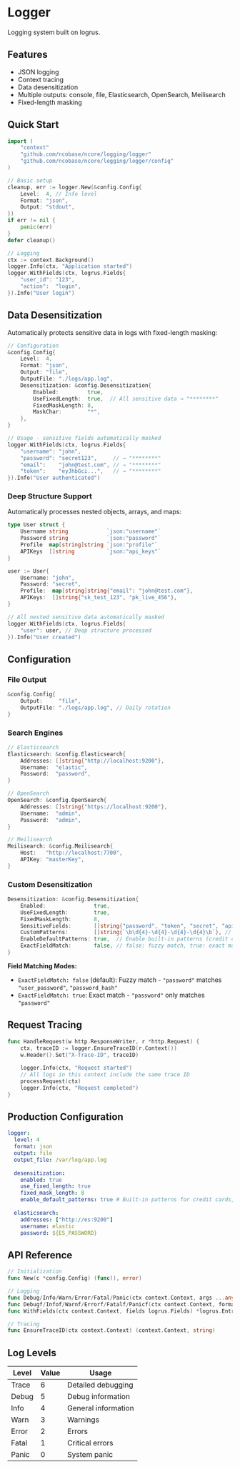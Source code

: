 # Logger

Logging system built on logrus.

## Features

- JSON logging
- Context tracing
- Data desensitization
- Multiple outputs: console, file, Elasticsearch, OpenSearch, Meilisearch
- Fixed-length masking

## Quick Start

```go
import (
    "context"
    "github.com/ncobase/ncore/logging/logger"
    "github.com/ncobase/ncore/logging/logger/config"
)

// Basic setup
cleanup, err := logger.New(&config.Config{
    Level:  4, // Info level
    Format: "json",
    Output: "stdout",
})
if err != nil {
    panic(err)
}
defer cleanup()

// Logging
ctx := context.Background()
logger.Info(ctx, "Application started")
logger.WithFields(ctx, logrus.Fields{
    "user_id": "123",
    "action":  "login",
}).Info("User login")
```

## Data Desensitization

Automatically protects sensitive data in logs with fixed-length masking:

```go
// Configuration
&config.Config{
    Level:  4,
    Format: "json",
    Output: "file",
    OutputFile: "./logs/app.log",
    Desensitization: &config.Desensitization{
        Enabled:         true,
        UseFixedLength:  true,  // All sensitive data → "********"
        FixedMaskLength: 8,
        MaskChar:        "*",
    },
}

// Usage - sensitive fields automatically masked
logger.WithFields(ctx, logrus.Fields{
    "username": "john",
    "password": "secret123",     // → "********"
    "email":    "john@test.com", // → "********"
    "token":    "eyJhbGci...",   // → "********"
}).Info("User authenticated")
```

### Deep Structure Support

Automatically processes nested objects, arrays, and maps:

```go
type User struct {
    Username string            `json:"username"`
    Password string            `json:"password"`
    Profile  map[string]string `json:"profile"`
    APIKeys  []string          `json:"api_keys"`
}

user := User{
    Username: "john",
    Password: "secret",
    Profile:  map[string]string{"email": "john@test.com"},
    APIKeys:  []string{"sk_test_123", "pk_live_456"},
}

// All nested sensitive data automatically masked
logger.WithFields(ctx, logrus.Fields{
    "user": user, // Deep structure processed
}).Info("User created")
```

## Configuration

### File Output

```go
&config.Config{
    Output:     "file",
    OutputFile: "./logs/app.log", // Daily rotation
}
```

### Search Engines

```go
// Elasticsearch
Elasticsearch: &config.Elasticsearch{
    Addresses: []string{"http://localhost:9200"},
    Username:  "elastic",
    Password:  "password",
}

// OpenSearch  
OpenSearch: &config.OpenSearch{
    Addresses: []string{"https://localhost:9200"},
    Username:  "admin",
    Password:  "admin",
}

// Meilisearch
Meilisearch: &config.Meilisearch{
    Host:   "http://localhost:7700",
    APIKey: "masterKey",
}
```

### Custom Desensitization

```go
Desensitization: &config.Desensitization{
    Enabled:               true,
    UseFixedLength:        true,
    FixedMaskLength:       8,
    SensitiveFields:       []string{"password", "token", "secret", "api_key"},
    CustomPatterns:        []string{`\b\d{4}-\d{4}-\d{4}-\d{4}\b`}, // Credit cards
    EnableDefaultPatterns: true,  // Enable built-in patterns (credit cards, emails, etc.)
    ExactFieldMatch:       false, // false: fuzzy match, true: exact match
}
```

**Field Matching Modes:**

- `ExactFieldMatch: false` (default): Fuzzy match - `"password"` matches `"user_password"`, `"password_hash"`
- `ExactFieldMatch: true`: Exact match - `"password"` only matches `"password"`

## Request Tracing

```go
func HandleRequest(w http.ResponseWriter, r *http.Request) {
    ctx, traceID := logger.EnsureTraceID(r.Context())
    w.Header().Set("X-Trace-ID", traceID)
    
    logger.Info(ctx, "Request started")
    // All logs in this context include the same trace ID
    processRequest(ctx)
    logger.Info(ctx, "Request completed")
}
```

## Production Configuration

```yaml
logger:
  level: 4
  format: json
  output: file
  output_file: /var/log/app.log
  
  desensitization:
    enabled: true
    use_fixed_length: true
    fixed_mask_length: 8
    enable_default_patterns: true # Built-in patterns for credit cards, emails, etc.
    
  elasticsearch:
    addresses: ["http://es:9200"]
    username: elastic
    password: ${ES_PASSWORD}
```

## API Reference

```go
// Initialization
func New(c *config.Config) (func(), error)

// Logging
func Debug/Info/Warn/Error/Fatal/Panic(ctx context.Context, args ...any)
func Debugf/Infof/Warnf/Errorf/Fatalf/Panicf(ctx context.Context, format string, args ...any)
func WithFields(ctx context.Context, fields logrus.Fields) *logrus.Entry

// Tracing
func EnsureTraceID(ctx context.Context) (context.Context, string)
```

## Log Levels

| Level | Value | Usage               |
|-------|-------|---------------------|
| Trace | 6     | Detailed debugging  |
| Debug | 5     | Debug information   |
| Info  | 4     | General information |
| Warn  | 3     | Warnings            |
| Error | 2     | Errors              |
| Fatal | 1     | Critical errors     |
| Panic | 0     | System panic        |
